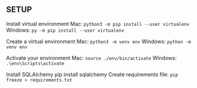 ## SETUP
Install virtual environment
Mac: ```python3 -m pip install --user virtualenv```
Windows: ```py -m pip install --user virtualenv```

Create a virtual environment
Mac: ```python3 -m venv env```
Windows: ```python -m venv env```

Activate your environment
Mac: ```source ./env/bin/activate```
Windows: ```.\env\Scripts\activate```

Install SQLAlchemy pip install sqlalchemy
Create requirements file:
 ```pip freeze > requirements.txt```